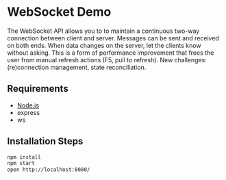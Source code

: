 # WebSocket Demo

The WebSocket API allows you to to maintain a continuous two-way connection between client and server.
Messages can be sent and received on both ends.
When data changes on the server, let the clients know without asking. This is a form of performance improvement that frees the user from manual refresh actions (F5, pull to refresh). New challenges: (re)connection management, state reconciliation.

## Requirements

* [Node.js](http://nodejs.org/)
* express
* ws

## Installation Steps

```bash
npm install
npm start
open http://localhost:8080/
```